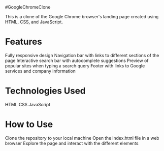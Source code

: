 #GoogleChromeClone

This is a clone of the Google Chrome browser's landing page created using HTML, CSS, and JavaScript.

# Features

Fully responsive design
Navigation bar with links to different sections of the page
Interactive search bar with autocomplete suggestions
Preview of popular sites when typing a search query
Footer with links to Google services and company information

# Technologies Used

HTML
CSS
JavaScript

# How to Use

Clone the repository to your local machine
Open the index.html file in a web browser
Explore the page and interact with the different elements
